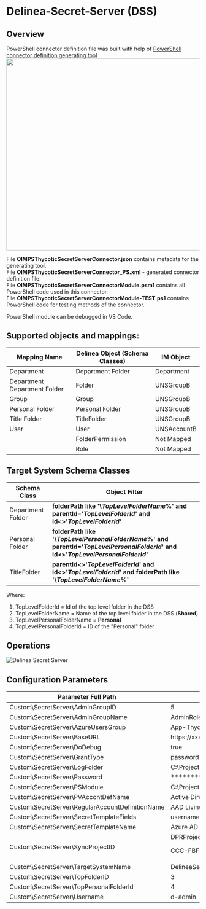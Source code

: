 # Delinea-Secret-Server (DSS)

## Overview
PowerShell connector definition file was built with help of [PowerShell connector definition generating tool](https://connect.oneidentity.com/products/identity-manager/w/knowledge-base/738/powershell-connector-definition-generating-tool)
<img src="https://github.com/oi-nam-presales/Delinea-Secret-Server/assets/107265259/1dd9cc8d-b787-44dc-827b-6126987a7d47" width="600" height="500" />

File **OIMPSThycoticSecretServerConnector.json** contains metadata for the generating tool.  
File **OIMPSThycoticSecretServerConnector_PS.xml** - generated connector definition file.  
File **OIMPSThycoticSecretServerConnectorModule.psm1** contains all PowerShell code used in this connector.  
File **OIMPSThycoticSecretServerConnectorModule-TEST.ps1** contains PowerShell code for testing methods of the connector.  

PowerShell module can be debugged in VS Code.

## Supported objects and mappings:

|Mapping Name|Delinea Object (Schema Classes) |IM Object  |
|--|--|--|
|Department  | Department Folder  | Department |
|Department Department Folder | Folder | UNSGroupB |
| Group | Group | UNSGroupB |
| Personal Folder | Personal Folder  | UNSGroupB |
| Title Folder | TitleFolder | UNSGroupB |
| User | User | UNSAccountB |
||FolderPermission|Not Mapped|
||Role|Not Mapped|

## Target System Schema Classes
|Schema Class|Object Filter|
|--|--|
|Department Folder|**folderPath like '\\$TopLevelFolderName$%' and parentId='$TopLevelFolderId$' and id<>'$TopLevelFolderId$'**|
|Personal Folder|**folderPath like '\\$TopLevelPersonalFolderName$%' and parentId='$TopLevelPersonalFolderId$' and id<>'$TopLevelPersonalFolderId$'**|
|TitleFolder|**parentId<>'$TopLevelFolderId$' and id<>'$TopLevelFolderId$' and folderPath like '\\$TopLevelFolderName$%'**|
Where:
1. TopLevelFolderId = Id of the top level folder in the DSS
2. TopLevelFolderName = Name of the top level folder in the DSS (**Shared**)
3. TopLevelPersonalFolderName = **Personal**
4. TopLevelPersonalFolderId = ID of the "Personal" folder


## Operations
![Delinea Secret Server](https://github.com/oi-nam-presales/Delinea-Secret-Server/assets/107265259/11e3cdff-3f18-44a1-a2e0-8ca3f6b176c5)

## Configuration Parameters
|Parameter Full Path|Value|
|--|--|
|Custom\SecretServer\AdminGroupID|5|
|Custom\SecretServer\AdminGroupName|AdminRole-IT-XXXX|
|Custom\SecretServer\AzureUsersGroup|App-Thycotic-Users|
|Custom\SecretServer\BaseURL|https://xxxxxxx/SecretServer|
|Custom\SecretServer\DoDebug|true|
|Custom\SecretServer\GrantType|password|
|Custom\SecretServer\LogFolder|C:\Projects\Delinea\Logs|
|Custom\SecretServer\Password|************|
|Custom\SecretServer\PSModule|C:\Projects\Delinea\LatestWithFolders\OIMPSThycoticSecretServerConnectorModule.psm1|
|Custom\SecretServer\PVAccontDefName|Active Directory PV Account|
|Custom\SecretServer\RegularAccountDefinitionName|AAD Living Lab|
|Custom\SecretServer\SecretTemplateFields|username,password|
|Custom\SecretServer\SecretTemplateName|Azure AD Account|
|Custom\SecretServer\SyncProjectID|<Key><T>DPRProjectionStartInfo</T><P>CCC-FBF36B799565E2488D8ED86D11A5E5DB</P></Key>|
|Custom\SecretServer\TargetSystemName|DelineaSecretServer|
|Custom\SecretServer\TopFolderID|3|
|Custom\SecretServer\TopPersonalFolderId|4|
|Custom\SecretServer\Username|d-admin|

